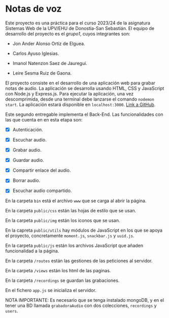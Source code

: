 # Notas de voz
Este proyecto es una práctica para el curso 2023/24 de la asignatura Sistemas Web de la UPV/EHU de Donostia-San Sebastián. El equipo de desarrollo del proyecto es el *grupo1*, cuyos integrantes son:

- Jon Ander Alonso Ortiz de Elguea.

- Carlos Ayuso Iglesias.

- Imanol Natenzon Saez de Jauregui.

- Leire Sesma Ruiz de Gaona.

El proyecto consiste en el desarrollo de una aplicación web para grabar notas de audio. La aplicación se desarrolla usando HTML, CSS y JavaScript con Node.js y Express.js. Para ejecutar la aplicación, una vez descomprimida, desde una terminal debe lanzarse el comando `nodemon start`. La aplicación estará disponible en `localhost:3000`. [Link a GitHub](https://github.com/joalone/GrabadoraAudioSW).

Este segundo entregable implementa el Back-End. Las funcionalidades con las que cuenta en en esta etapa son:

- [x] Autenticación.

- [x] Escuchar audio.

- [x] Grabar audio.

- [x] Guardar audio.

- [x] Compartir enlace del audio.

- [x] Borrar audio.

- [x] Escuchar audio compartido.


En la carpeta `bin` está el archivo `www` que se carga al abrir la página.

En la carpeta `public/css` están las hojas de estilo que se usan.

En la carpeta `public/img` están los iconos que se usan.

En la capreta `public/utils` hay módulos de JavaScript en los que se apoya el proyecto, concretamente `moment.js`, `snackbar.js` y `uuid.js`.

En la carpeta `public/js` están los archivos JavaScript que añaden funcionalidad a la página.

En la carpeta `/routes` están las gestiones de las peticiones al servidor.

En la carpeta `/views` están los html de las paginas.

En la carpeta `/recordings` se guardan las grabaciones.

En el fichero `app.js` se inicializa el servidor.

NOTA IMPORTANTE: Es necesario que se tenga instalado mongoDB, y en el tener una BD llamada `grabadoraAudio` con dos colecciones, `recordings` y `users`.
